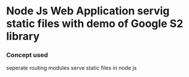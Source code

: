 # Node Js Web Application servig static files with demo of Google S2 library

### Concept used

seperate routing modules
serve static files in node js